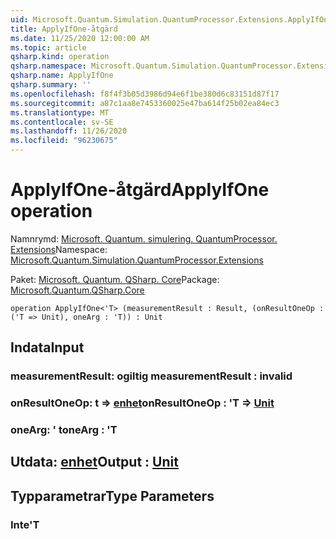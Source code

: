 ```yaml
---
uid: Microsoft.Quantum.Simulation.QuantumProcessor.Extensions.ApplyIfOne
title: ApplyIfOne-åtgärd
ms.date: 11/25/2020 12:00:00 AM
ms.topic: article
qsharp.kind: operation
qsharp.namespace: Microsoft.Quantum.Simulation.QuantumProcessor.Extensions
qsharp.name: ApplyIfOne
qsharp.summary: ''
ms.openlocfilehash: f8f4f3b05d3986d94e6f1be380d6c83151d87f17
ms.sourcegitcommit: a87c1aa8e7453360025e47ba614f25b02ea84ec3
ms.translationtype: MT
ms.contentlocale: sv-SE
ms.lasthandoff: 11/26/2020
ms.locfileid: "96230675"
---
```

# <a name="applyifone-operation"></a><span data-ttu-id="07986-102">ApplyIfOne-åtgärd</span><span class="sxs-lookup"><span data-stu-id="07986-102">ApplyIfOne operation</span></span>

<span data-ttu-id="07986-103">Namnrymd: [Microsoft. Quantum. simulering. QuantumProcessor. Extensions](xref:Microsoft.Quantum.Simulation.QuantumProcessor.Extensions)</span><span class="sxs-lookup"><span data-stu-id="07986-103">Namespace: [Microsoft.Quantum.Simulation.QuantumProcessor.Extensions](xref:Microsoft.Quantum.Simulation.QuantumProcessor.Extensions)</span></span>

<span data-ttu-id="07986-104">Paket: [Microsoft. Quantum. QSharp. Core](https://nuget.org/packages/Microsoft.Quantum.QSharp.Core)</span><span class="sxs-lookup"><span data-stu-id="07986-104">Package: [Microsoft.Quantum.QSharp.Core](https://nuget.org/packages/Microsoft.Quantum.QSharp.Core)</span></span>




```qsharp
operation ApplyIfOne<'T> (measurementResult : Result, (onResultOneOp : ('T => Unit), oneArg : 'T)) : Unit
```


## <a name="input"></a><span data-ttu-id="07986-105">Indata</span><span class="sxs-lookup"><span data-stu-id="07986-105">Input</span></span>

### <a name="measurementresult--__invalidresult__"></a><span data-ttu-id="07986-106">measurementResult: __ogiltig <Result>__</span><span class="sxs-lookup"><span data-stu-id="07986-106">measurementResult : __invalid<Result>__</span></span>




### <a name="onresultoneop--t--unit"></a><span data-ttu-id="07986-107">onResultOneOp: t => [enhet](xref:microsoft.quantum.lang-ref.unit)</span><span class="sxs-lookup"><span data-stu-id="07986-107">onResultOneOp : 'T => [Unit](xref:microsoft.quantum.lang-ref.unit)</span></span> 




### <a name="onearg--t"></a><span data-ttu-id="07986-108">oneArg: ' t</span><span class="sxs-lookup"><span data-stu-id="07986-108">oneArg : 'T</span></span>





## <a name="output--unit"></a><span data-ttu-id="07986-109">Utdata: [enhet](xref:microsoft.quantum.lang-ref.unit)</span><span class="sxs-lookup"><span data-stu-id="07986-109">Output : [Unit](xref:microsoft.quantum.lang-ref.unit)</span></span>



## <a name="type-parameters"></a><span data-ttu-id="07986-110">Typparametrar</span><span class="sxs-lookup"><span data-stu-id="07986-110">Type Parameters</span></span>

### <a name="t"></a><span data-ttu-id="07986-111">Inte</span><span class="sxs-lookup"><span data-stu-id="07986-111">'T</span></span>

